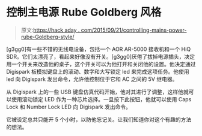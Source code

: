 # 控制主电源 Rube Goldberg 风格

> 原文:[https://hack aday . com/2015/09/21/controlling-mains-power-rube-Goldberg-style/](https://hackaday.com/2015/09/21/controlling-mains-power-rube-goldberg-style/)

[g3gg0]有一些不错的无线电设备，包括一个 AOR AR-5000 接收机和一个 HiQ SDR。它们太漂亮了，看起来好像没有开关。[g3gg0]厌倦了拔掉电源插头，决定用一个开关来改造他的桌子，这个开关可以为他打开和关闭他的设置。他决定通过 Digispark 板模拟键盘上的滚动、数字和大写锁定 led 来完成这项任务。他使用 led 向 Digispark 发出命令，允许他控制位于它和 AC 之间的 5V 继电器。

从 Digispark 上的一些 USB 键盘仿真代码开始，他对其进行了调整，这样他就可以使用滚动锁定 LED 作为一种芯片选择。一旦按下此按钮，他就可以使用 Caps Lock 和 Number Lock LED 向 Digispark 发出命令。

它被设定总共只能开 5 个小时，以防他忘记关。让我们知道你对这个有趣的方法的想法。